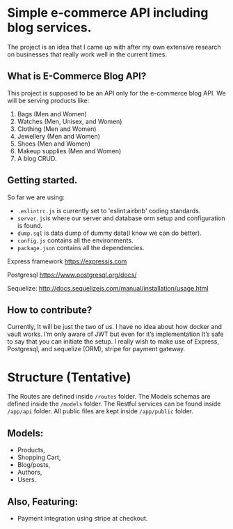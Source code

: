 # Simple e-commerce API including blog services.
The project is an idea that I came up with after my own extensive research on businesses that really work well in the current times.

## What is E-Commerce Blog API?
This project is supposed to be an API only for the e-commerce blog API.
We will be serving products like:
1. Bags (Men and Women)
2. Watches (Men, Unisex, and Women)
3. Clothing (Men and Women)
4. Jewellery (Men and Women)
5. Shoes (Men and Women)
6. Makeup supplies (Men and Women)
7. A blog CRUD.

## Getting started.

So far we are using:

- `.eslintrc.js` is currently set to 'eslint:airbnb' coding standards.
- `server.js`is where our server and database orm setup and configuration is found.
- `dump.sql` is data dump of dummy data(I know we can do better).
- `config.js` contains all the environments.
- `package.json` contains all the dependencies.

Express framework
https://expressjs.com

Postgresql
https://www.postgresql.org/docs/

Sequelize:
http://docs.sequelizejs.com/manual/installation/usage.html


## How to contribute?
Currently, It will be just the two of us. I have no idea about how docker and vault works. I’m only aware of JWT but even for it’s implementation It’s safe to say that you can initiate the setup. I really wish to make use of Express, Postgresql, and sequelize (ORM), stripe for payment gateway.


# Structure (Tentative)
The Routes are defined inside `/routes` folder.
The Models schemas are defined inside the `/models` folder.
The Restful services can be found inside `/app/api` folder.
All public files are kept inside `/app/public` folder.

## Models:
- Products,
- Shopping Cart,
- Blog/posts,
- Authors,
- Users.

## Also, Featuring:
- Payment integration using stripe at checkout.
